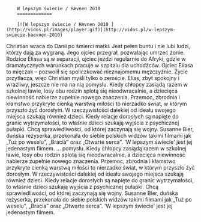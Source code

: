 
        W lepszym świecie / Hævnen 2010 
        =============
        
        [![W lepszym świecie / Hævnen 2010 ](http://vidos.pl/images/player.gif)](http://vidos.pl/w-lepszym-swiecie-haevnen-2010)
        
        
 Christian wraca do Danii po śmierci matki. Jest pełen buntu i nie lubi ludzi, którzy dają za wygraną. Jego ojciec przegrał, pozwalając umrzeć żonie. Rodzice Eliasa są w separacji, ojciec jeździ regularnie do Afryki, gdzie w dramatycznych warunkach pracuje w szpitalu dla uchodźców. Ojciec Eliasa to mięczak – pozwolił się spoliczkować nieznajomemu mężczyźnie. Życie przytłacza, więc Christian myśli tylko o zemście. Elias, zbyt spokojny i wrażliwy, jeszcze nie ma na nią pomysłu. Kiedy chłopcy zasiądą razem w szkolnej ławie, losy obu rodzin splotą się nieodwracalnie, a dziecięca niewinność nabierze zupełnie nowego znaczenia. Przemoc, zbrodnia i kłamstwo przykryte cienką warstwą miłości to nierzadko świat, w którym przyszło żyć dorosłym. W rzeczywistości dalekiej od ideału swojego miejsca szukają również dzieci. Kiedy relacje dorosłych są napięte do granic wytrzymałości, to właśnie dzieci szukają wyjścia z psychicznej pułapki. Chcą sprawiedliwości, od której zaczynają się wojny. Susanne Bier, duńska reżyserka, przekonała do siebie polskich widzów takimi filmami jak „Tuż po weselu”, „Bracia” oraz „Otwarte serca”. 'W lepszym świecie' jest jej jedenastym filmem.   ... pomysłu. Kiedy chłopcy zasiądą razem w szkolnej ławie, losy obu rodzin splotą się nieodwracalnie, a dziecięca niewinność nabierze zupełnie nowego znaczenia. Przemoc, zbrodnia i kłamstwo przykryte cienką warstwą miłości to nierzadko świat, w którym przyszło żyć dorosłym. W rzeczywistości dalekiej od ideału swojego miejsca szukają również dzieci. Kiedy relacje dorosłych są napięte do granic wytrzymałości, to właśnie dzieci szukają wyjścia z psychicznej pułapki. Chcą sprawiedliwości, od której zaczynają się wojny. Susanne Bier, duńska reżyserka, przekonała do siebie polskich widzów takimi filmami jak „Tuż po weselu”, „Bracia” oraz „Otwarte serca”. 'W lepszym świecie' jest jej jedenastym filmem.
    